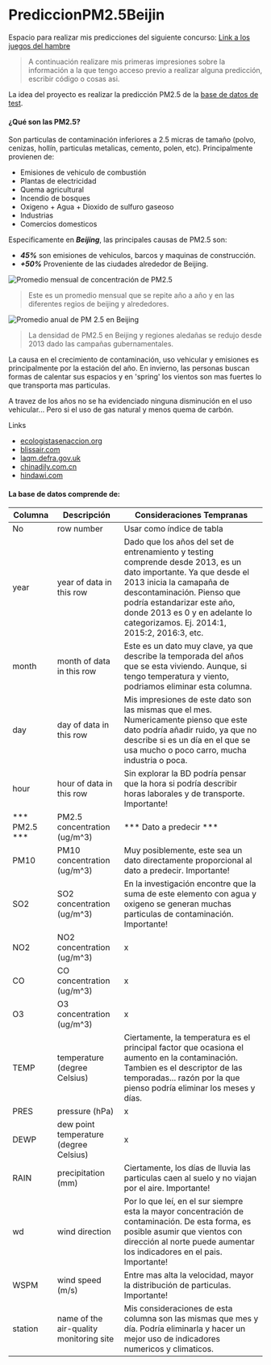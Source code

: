 # PrediccionPM2.5Beijin
Espacio para realizar mis predicciones del siguiente concurso: 
[Link a los juegos del hambre](https://www.kaggle.com/c/datamex102020/overview/description)

> A continuación realizare mis primeras impresiones sobre la información a la que tengo acceso previo a realizar alguna predicción, escribir código o cosas asi.

La idea del proyecto es realizar la predicción PM2.5 de la [base de datos de test](https://github.com/seprab/PrediccionPM2.5Beijin/blob/main/test.csv).

#### ¿Qué son las PM2.5?
Son particulas de contaminación inferiores a 2.5 micras de tamaño (polvo, cenizas, hollín, particulas metalicas, cemento, polen, etc). Principalmente provienen de:
* Emisiones de vehiculo de combustión
* Plantas de electricidad
* Quema agricultural
* Incendio de bosques
* Oxigeno + Agua + Dioxido de sulfuro gaseoso
* Industrias
* Comercios domesticos

Especificamente en ***Beijing***, las principales causas de PM2.5 son:
* ***45%*** son emisiones de vehiculos, barcos y maquinas de construcción.
* ***+50%*** Proveniente de las ciudades alrededor de Beijing.

![Promedio mensual de concentración de PM2.5](https://static-01.hindawi.com/articles/amete/volume-2018/1724872/figures/1724872.fig.001.svgz)

> Este es un promedio mensual que se repite año a año y en las diferentes regios de beijing y alrededores.

![Promedio anual de PM 2.5 en Beijing](http://img2.chinadaily.com.cn/images/201804/07/5ac805b2a3105cdce0a12ac1.jpeg)


> La densidad de PM2.5 en Beijing y regiones aledañas se redujo desde 2013 dado las campañas gubernamentales.

La causa en el crecimiento de contaminación, uso vehicular y emisiones es principalmente por la estación del año. En invierno, las personas buscan formas de calentar sus espacios y en 'spring' los vientos son mas fuertes lo que transporta mas particulas.

A travez de los años no se ha evidenciado ninguna disminución en el uso vehicular... Pero si el uso de gas natural y menos quema de carbón.


Links
* [ecologistasenaccion.org](https://www.ecologistasenaccion.org/17842/que-son-las-pm25-y-como-afectan-a-nuestra-salud/)
* [blissair.com](https://blissair.com/what-is-pm-2-5.htm?__cf_chl_captcha_tk__=774e79d38de76055070eb1c26ffe3a20945daf66-1605851740-0-AXl_5JCb4zM_2nVItcq7mgCv1Z6bsjiaHbBD04F3OkcBM046MngeI8yLG9XQneREvGfKJbqLzpbNVRp8WNlEpZvaqHwFuK8TpCQRhYtSYEIwCsayfj_FW8hBASLuB-t-knw3llIQN4AzVGePB9_U0HX-Jqy8PB53-15zjkuyY_ErvF8RgOr_nV5mVImZ44QHpHMeU_q8Z6hB6UJWRXnwI--HvxIp5OQsTd3NlGrQ6vU1TIEtkMBdFB_hkkJ8wCpfvXrCzIS45BPxKF9QMGlDZ8ztduGN7-hIG1DKJO1FlDLwta1TFFFIHFUmS50jiRiwS4i3Hli4tr6EyAsY-hwcVLWWNP4Ax_AxniCLEfpVePfQR9Gl9EQ_ArCuMmuYdgLMpvjs5XuHJySvHb7I3fUI3ujoqeQdiVd_8mE6-MqAPdKNIITRxUxxUhikxlhn-nN3B7pKKaRfxvNWb-fUYqxwtt3LJ5HUi5fzCToxGrW_PIQIY70PA5_CBvwh3T4Yp6FUYr8belO5N_1DIRRPWgRL_Q0BLJmQcyE7KKTdsBVgKLxU)
* [laqm.defra.gov.uk](https://laqm.defra.gov.uk/public-health/pm25.html)
* [chinadily.com.cn](http://www.chinadaily.com.cn/a/201804/07/WS5ac805b2a3105cdcf65168a7.html)
* [hindawi.com](https://www.hindawi.com/journals/amete/2018/1724872/)

#### La base de datos comprende de:
Columna| Descripción | Consideraciones Tempranas 
------------ | ------------- | ------------- 
No | row number | Usar como índice de tabla
year | year of data in this row | Dado que los años del set de entrenamiento y testing comprende desde 2013, es un dato importante. Ya que desde el 2013 inicia la camapaña de descontaminación. Pienso que podría estandarizar este año, donde 2013 es 0 y en adelante lo categorizamos. Ej. 2014:1, 2015:2, 2016:3, etc.
month | month of data in this row | Este es un dato muy clave, ya que describe la temporada del años que se esta viviendo. Aunque, si tengo temperatura y viento, podriamos eliminar esta columna.
day | day of data in this row | Mis impresiones de este dato son las mismas que el mes. Numericamente pienso que este dato podría añadir ruido, ya que no describe si es un día en el que se usa mucho o poco carro, mucha industria o poca.
hour | hour of data in this row | Sin explorar la BD podría pensar que la hora si podría describir horas laborales y de transporte. Importante!
*** PM2.5 *** | PM2.5 concentration (ug/m^3) | *** Dato a predecir ***
PM10 | PM10 concentration (ug/m^3) | Muy posiblemente, este sea un dato directamente proporcional al dato a predecir. Importante!
SO2 | SO2 concentration (ug/m^3) | En la investigación encontre que la suma de este elemento con agua y oxigeno se generan muchas particulas de contaminación. Importante!
NO2 | NO2 concentration (ug/m^3) | x
CO | CO concentration (ug/m^3) | x
O3 | O3 concentration (ug/m^3) | x
TEMP | temperature (degree Celsius) | Ciertamente, la temperatura es el principal factor que ocasiona el aumento en la contaminación. Tambien es el descriptor de las temporadas... razón por la que pienso podría eliminar los meses y días.
PRES | pressure (hPa) | x
DEWP | dew point temperature (degree Celsius) | x
RAIN | precipitation (mm) | Ciertamente, los días de lluvia las particulas caen al suelo y no viajan por el aire. Importante!
wd | wind direction | Por lo que leí, en el sur siempre esta la mayor concentración de contaminación. De esta forma, es posible asumir que vientos con dirección al norte puede aumentar los indicadores en el pais. Importante!
WSPM | wind speed (m/s) | Entre mas alta la velocidad, mayor la distribución de particulas. Importante!
station | name of the air-quality monitoring site | Mis consideraciones de esta columna son las mismas que mes y día. Podría eliminarla y hacer un mejor uso de indicadores numericos y climaticos.
